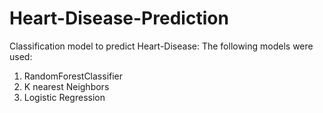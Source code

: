 # Heart-Disease-Prediction
Classification model to predict Heart-Disease:
The following models were used:
1. RandomForestClassifier
2. K nearest Neighbors
3. Logistic Regression
